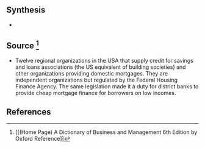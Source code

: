 ## Synthesis
- 
## Source [^1]
- Twelve regional organizations in the USA that supply credit for savings and loans associations (the US equivalent of building societies) and other organizations providing domestic mortgages. They are independent organizations but regulated by the Federal Housing Finance Agency. The same legislation made it a duty for district banks to provide cheap mortgage finance for borrowers on low incomes.
## References

[^1]: [[(Home Page) A Dictionary of Business and Management 6th Edition by Oxford Reference]]